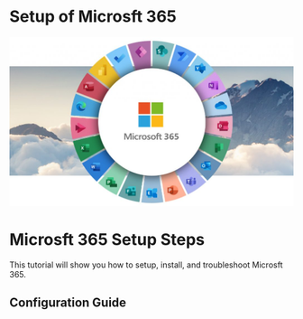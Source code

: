 # Setup of Microsft 365

<p align="center">
  <img src="https://raw.githubusercontent.com/Oatmello/Markdowns/main/ADimages/M365%20Logo.png" />
</p>

# Microsft 365 Setup Steps
This tutorial will show you how to setup, install, and troubleshoot Microsft 365. 

## Configuration Guide
